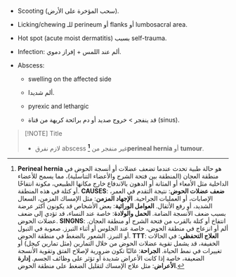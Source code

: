- Scooting (سحب المؤخرة على الأرض).
    
- Licking/chewing للـ perineum أو flanks أو lumbosacral area.
    
- Hot spot (acute moist dermatitis) بسبب self-trauma.
    
- Infection: ألم عند اللمس + إفراز دموي.
    
- Abscess:
    
    - swelling on the affected side
        
    - Iألم شديد.
        
    - pyrexic and lethargic
        
    - قد ينفجر > خروج صديد أو دم برائحة كريهة من قناة (sinus).


> [!NOTE] Title
> - لازم نفرق abscess غير منفجر من **[^1]perineal hernia** أو **tumour**.

































[^1]: **Perineal hernia** هو حالة طبية تحدث عندما تضعف عضلات أو أنسجة الحوض في منطقة العجان (المنطقة بين فتحة الشرج والأعضاء التناسلية)، مما يسمح للأعضاء الداخلية مثل الأمعاء أو المثانة أو الدهون بالاندفاع خارج مكانها الطبيعي، مكونة انتفاخًا أو كتلة في هذه المنطقة.
 **CAUSES**:
 **ضعف عضلات الحوض**: نتيجة التقدم في العمر، الإصابات، أو العمليات الجراحية.
 **الإجهاد المزمن**: مثل الإمساك المزمن، السعال الشديد، أو رفع الأثقال.
 **العوامل الوراثية**: بعض الأشخاص قد يكونون أكثر عرضة بسبب ضعف الأنسجة الضامة.
 **الحمل والولادة**: خاصة عند النساء، قد تؤدي إلى ضعف عضلات الحوض.
 **SINGNS**:
 انتفاخ أو كتلة بالقرب من فتحة الشرج أو منطقة العجان.
 ألم أو انزعاج في منطقة الحوض، خاصة عند الجلوس أو أثناء التبرز.
 صعوبة في التبول أو التبرز.
 الشعور بالضغط في منطقة الحوض.
 **TTT**:
 **العلاج التحفظي**: في الحالات الخفيفة، قد يشمل تقوية عضلات الحوض من خلال التمارين (مثل تمارين كيجل) أو تغييرات في نمط الحياة.
 **الجراحة**: غالبًا تكون ضرورية لإصلاح الفتق وتقوية الأنسجة الضعيفة، خاصة إذا كانت الأعراض شديدة أو تؤثر على وظائف الجسم.
 **إدارة الأعراض**: مثل علاج الإمساك لتقليل الضغط على منطقة الحوض.
